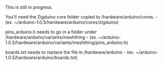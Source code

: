 This is still in progress.

You'll need the Zigduino core folder copied to <arduinoroot>/hardware/arduino/cores. - (ex. ~/arduino-1.0.5/hardware/arduino/cores/zigduino)

pins_arduino.h needs to go in a folder under <arduino root>/hardware/arduino/variants/meshthing - (ex. ~/arduino-1.0.5/hardware/arduino/variants/meshthing/pins_arduino.h)

boards.txt needs to replace the file in <arduino root>/hardware/arduino - (ex. ~/arduino-1.0.5/hardware/arduino/boards.txt)

